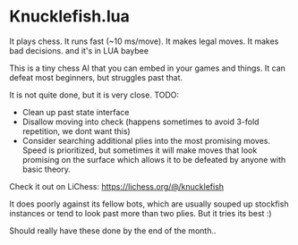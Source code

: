 Knucklefish.lua
===========

It plays chess.
It runs fast (~10 ms/move).
It makes legal moves.
It makes bad decisions.
and it's in LUA baybee

This is a tiny chess AI that you can embed in your games and things. It can defeat most beginners, but struggles past that.


It is not quite done, but it is very close. TODO:

- Clean up past state interface
- Disallow moving into check (happens sometimes to avoid 3-fold repetition, we dont want this)
- Consider searching additional plies into the most promising moves. Speed is prioritized, but sometimes it will make moves that look promising on the surface which allows it to be defeated by anyone with basic theory.


Check it out on LiChess: https://lichess.org/@/knucklefish

It does poorly against its fellow bots, which are usually souped up stockfish instances or tend to look past more than two plies. But it tries its best :)

Should really have these done by the end of the month..

